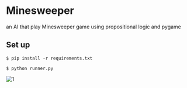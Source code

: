 # Minesweeper

 an AI that play Minesweeper game using propositional logic and pygame

## Set up
`$ pip install -r requirements.txt`

`$ python runner.py `


![1](https://user-images.githubusercontent.com/96381612/206854979-da85dc37-6ffd-4e1f-be68-74efd06cd9aa.png)


